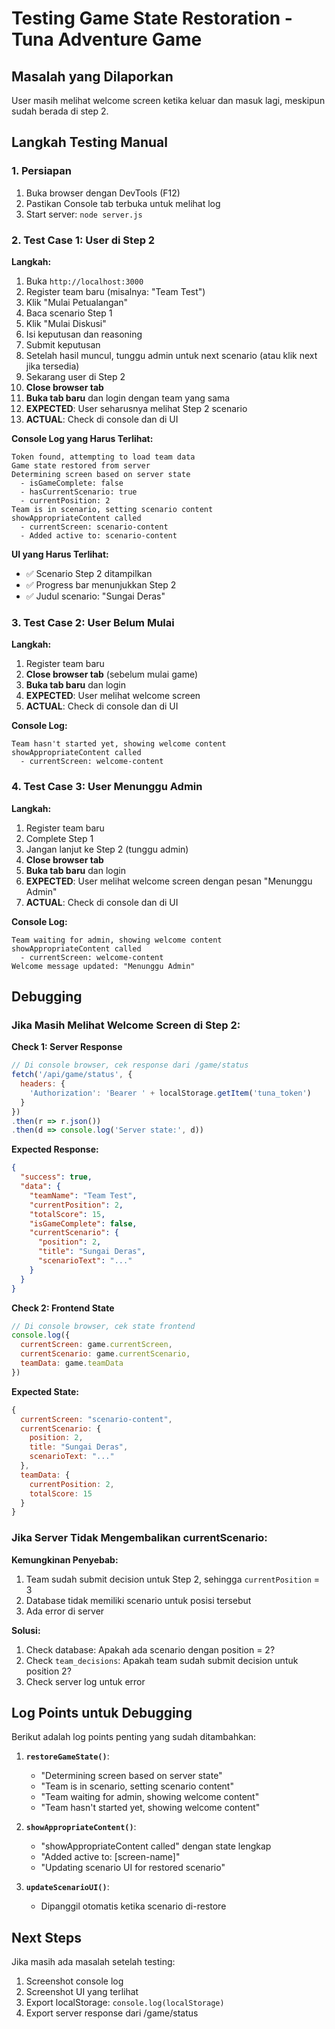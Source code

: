 # Testing Game State Restoration - Tuna Adventure Game

## Masalah yang Dilaporkan
User masih melihat welcome screen ketika keluar dan masuk lagi, meskipun sudah berada di step 2.

## Langkah Testing Manual

### 1. **Persiapan**
1. Buka browser dengan DevTools (F12)
2. Pastikan Console tab terbuka untuk melihat log
3. Start server: `node server.js`

### 2. **Test Case 1: User di Step 2**

**Langkah:**
1. Buka `http://localhost:3000`
2. Register team baru (misalnya: "Team Test")
3. Klik "Mulai Petualangan"
4. Baca scenario Step 1
5. Klik "Mulai Diskusi"
6. Isi keputusan dan reasoning
7. Submit keputusan
8. Setelah hasil muncul, tunggu admin untuk next scenario (atau klik next jika tersedia)
9. Sekarang user di Step 2
10. **Close browser tab**
11. **Buka tab baru** dan login dengan team yang sama
12. **EXPECTED**: User seharusnya melihat Step 2 scenario
13. **ACTUAL**: Check di console dan di UI

**Console Log yang Harus Terlihat:**
```
Token found, attempting to load team data
Game state restored from server
Determining screen based on server state
  - isGameComplete: false
  - hasCurrentScenario: true
  - currentPosition: 2
Team is in scenario, setting scenario content
showAppropriateContent called
  - currentScreen: scenario-content
  - Added active to: scenario-content
```

**UI yang Harus Terlihat:**
- ✅ Scenario Step 2 ditampilkan
- ✅ Progress bar menunjukkan Step 2
- ✅ Judul scenario: "Sungai Deras"

### 3. **Test Case 2: User Belum Mulai**

**Langkah:**
1. Register team baru
2. **Close browser tab** (sebelum mulai game)
3. **Buka tab baru** dan login
4. **EXPECTED**: User melihat welcome screen
5. **ACTUAL**: Check di console dan di UI

**Console Log:**
```
Team hasn't started yet, showing welcome content
showAppropriateContent called
  - currentScreen: welcome-content
```

### 4. **Test Case 3: User Menunggu Admin**

**Langkah:**
1. Register team baru
2. Complete Step 1
3. Jangan lanjut ke Step 2 (tunggu admin)
4. **Close browser tab**
5. **Buka tab baru** dan login
6. **EXPECTED**: User melihat welcome screen dengan pesan "Menunggu Admin"
7. **ACTUAL**: Check di console dan di UI

**Console Log:**
```
Team waiting for admin, showing welcome content
showAppropriateContent called
  - currentScreen: welcome-content
Welcome message updated: "Menunggu Admin"
```

## Debugging

### Jika Masih Melihat Welcome Screen di Step 2:

**Check 1: Server Response**
```javascript
// Di console browser, cek response dari /game/status
fetch('/api/game/status', {
  headers: {
    'Authorization': 'Bearer ' + localStorage.getItem('tuna_token')
  }
})
.then(r => r.json())
.then(d => console.log('Server state:', d))
```

**Expected Response:**
```json
{
  "success": true,
  "data": {
    "teamName": "Team Test",
    "currentPosition": 2,
    "totalScore": 15,
    "isGameComplete": false,
    "currentScenario": {
      "position": 2,
      "title": "Sungai Deras",
      "scenarioText": "..."
    }
  }
}
```

**Check 2: Frontend State**
```javascript
// Di console browser, cek state frontend
console.log({
  currentScreen: game.currentScreen,
  currentScenario: game.currentScenario,
  teamData: game.teamData
})
```

**Expected State:**
```javascript
{
  currentScreen: "scenario-content",
  currentScenario: {
    position: 2,
    title: "Sungai Deras",
    scenarioText: "..."
  },
  teamData: {
    currentPosition: 2,
    totalScore: 15
  }
}
```

### Jika Server Tidak Mengembalikan currentScenario:

**Kemungkinan Penyebab:**
1. Team sudah submit decision untuk Step 2, sehingga `currentPosition` = 3
2. Database tidak memiliki scenario untuk posisi tersebut
3. Ada error di server

**Solusi:**
1. Check database: Apakah ada scenario dengan position = 2?
2. Check `team_decisions`: Apakah team sudah submit decision untuk position 2?
3. Check server log untuk error

## Log Points untuk Debugging

Berikut adalah log points penting yang sudah ditambahkan:

1. **`restoreGameState()`**:
   - "Determining screen based on server state"
   - "Team is in scenario, setting scenario content"
   - "Team waiting for admin, showing welcome content"
   - "Team hasn't started yet, showing welcome content"

2. **`showAppropriateContent()`**:
   - "showAppropriateContent called" dengan state lengkap
   - "Added active to: [screen-name]"
   - "Updating scenario UI for restored scenario"

3. **`updateScenarioUI()`**:
   - Dipanggil otomatis ketika scenario di-restore

## Next Steps

Jika masih ada masalah setelah testing:
1. Screenshot console log
2. Screenshot UI yang terlihat
3. Export localStorage: `console.log(localStorage)`
4. Export server response dari /game/status

